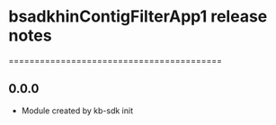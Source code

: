 # bsadkhinContigFilterApp1 release notes
=========================================

0.0.0
-----
* Module created by kb-sdk init
